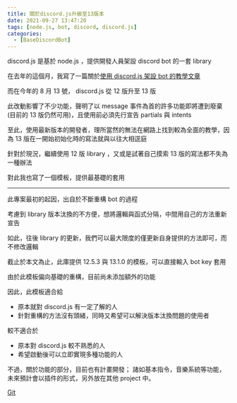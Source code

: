 ```yaml
---
title: 關於discord.js升級至13版本
date: 2021-09-27 13:47:20
tags: [node.js, bot, discord, discord.js]
categories:
  - [BaseDiscordBot]
---
```


discord.js 是基於 node.js ，提供開發人員架設 discord bot 的一套 library

在去年的這個月，我寫了一篇關於[使用 discord.js 架設 bot 的教學文章](https://smilin.net/tags/12th%E9%90%B5%E4%BA%BA%E8%B3%BD/)

而在今年的 8 月 13 號， discord.js 從 12 版升至 13 版

此改動影響了不少功能，聲明了以 message 事件為首的許多功能即將遭到廢棄(目前的 13 版仍然可用)，且使用前必須先行宣告 partials 與 intents

至此，使用最新版本的開發者，理所當然的無法在網路上找到較為全面的教學，因為 13 版在一開始初始化時的寫法就與以往大相逕庭

針對於現況，繼續使用 12 版 library ，又或是試著自己摸索 13 版的寫法都不失為一種辦法

對此我也寫了一個模板，提供最基礎的套用

<!-- more -->

---

此專案最初的起因，出自於不斷重構 bot 的過程

考慮到 library 版本汰換的不方便，想將邏輯與函式分隔，中間用自己的方法重新宣告

如此，往後 library 的更新，我們可以最大限度的僅更新自身提供的方法即可，而不修改邏輯

截止於本文為止，此庫提供 12.5.3 與 13.1.0 的模板，可以直接輸入 bot key 套用

由於此模板偏向基礎的重構，目前尚未添加額外的功能

因此，此模板適合給

- 原本就對 discord.js 有一定了解的人
- 針對重構的方法沒有頭緒，同時又希望可以解決版本汰換問題的使用者

較不適合於

- 原本對 discord.js 較不熟悉的人
- 希望啟動後可以立即實現多種功能的人

不過，關於功能的部分，目前也有計畫開發；
諸如基本指令，音樂系統等功能，未來預計會以插件的形式，另外放在其他 project 中。

[Git](https://github.com/Mr-Smilin/BaseDiscordBot)
